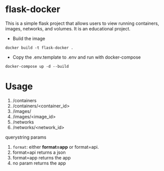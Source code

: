 # flask-docker
This is a simple flask project that allows users to view running containers, images, networks, and volumes. It is an educational project.

* Build the image

```
docker build -t flask-docker .
```
* Copy the .env.template to .env and run with docker-compose 

```
docker-compose up -d --build
```

# Usage
1. /containers
1. /containers/<container_id>
1. /images/
1. /images/<image_id>
1. /networks
1. /networks/<network_id>

querystring params
1. `format`: either **format=app** or format=api.
  1. format=api returns a json
  1. format=app returns the app
  1. no param returns the app
  
